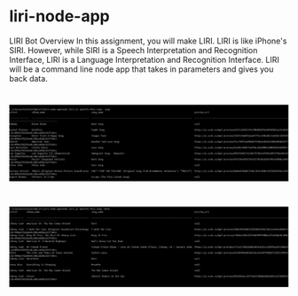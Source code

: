# liri-node-app

LIRI Bot
Overview
In this assignment, you will make LIRI. LIRI is like iPhone's SIRI. However, while SIRI is a Speech Interpretation and Recognition Interface, LIRI is a Language Interpretation and Recognition Interface. LIRI will be a command line node app that takes in parameters and gives you back data.

 
# ![omdp](demo/omdb.jpg)
# ![Spotify](demo/spotify.jpg)
